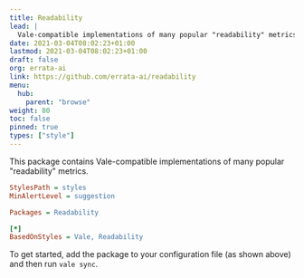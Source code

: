 ```yaml
---
title: Readability
lead: |
  Vale-compatible implementations of many popular "readability" metrics.
date: 2021-03-04T08:02:23+01:00
lastmod: 2021-03-04T08:02:23+01:00
draft: false
org: errata-ai
link: https://github.com/errata-ai/readability
menu:
  hub:
    parent: "browse"
weight: 80
toc: false
pinned: true
types: ["style"]
---
```


This package contains Vale-compatible implementations of many popular
"readability" metrics.

```ini
StylesPath = styles
MinAlertLevel = suggestion

Packages = Readability

[*]
BasedOnStyles = Vale, Readability
```

To get started, add the package to your configuration file (as shown above)
and then run `vale sync`.
